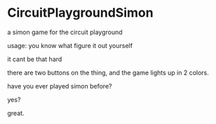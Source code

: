 # CircuitPlaygroundSimon
a simon game for the circuit playground

usage: you know what figure it out yourself

it cant be that hard

there are two buttons on the thing, and the game lights up in 2 colors.

have you ever played simon before?

yes?

great.

